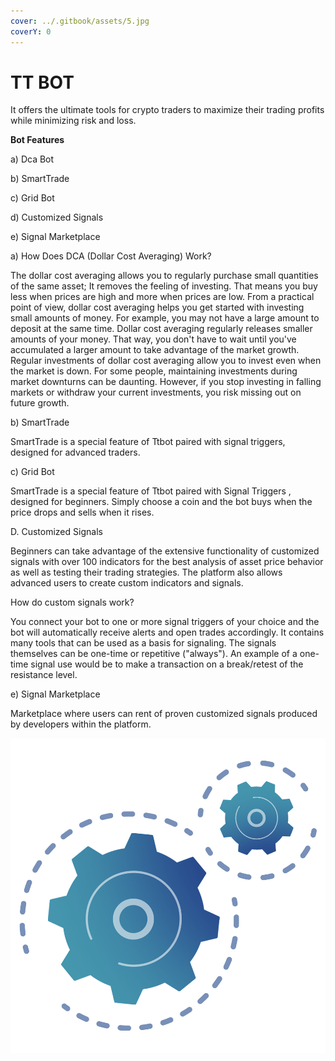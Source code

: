 ```yaml
---
cover: ../.gitbook/assets/5.jpg
coverY: 0
---
```


# TT BOT

It offers the ultimate tools for crypto traders to maximize their trading profits while minimizing risk and loss.

**Bot Features**

a) Dca Bot

b) SmartTrade

c) Grid Bot

d) Customized Signals

e) Signal Marketplace

a) How Does DCA (Dollar Cost Averaging) Work?

The dollar cost averaging allows you to regularly purchase small quantities of the same asset; It removes the feeling of investing. That means you buy less when prices are high and more when prices are low. From a practical point of view, dollar cost averaging helps you get started with investing small amounts of money. For example, you may not have a large amount to deposit at the same time. Dollar cost averaging regularly releases smaller amounts of your money. That way, you don't have to wait until you've accumulated a larger amount to take advantage of the market growth. Regular investments of dollar cost averaging allow you to invest even when the market is down. For some people, maintaining investments during market downturns can be daunting. However, if you stop investing in falling markets or withdraw your current investments, you risk missing out on future growth.

b) SmartTrade

SmartTrade is a special feature of Ttbot paired with signal triggers, designed for advanced traders.

c) Grid Bot

SmartTrade is a special feature of Ttbot paired with Signal Triggers , designed for beginners. Simply choose a coin and the bot buys when the price drops and sells when it rises.

D. Customized Signals

Beginners can take advantage of the extensive functionality of customized signals with over 100 indicators for the best analysis of asset price behavior as well as testing their trading strategies. The platform also allows advanced users to create custom indicators and signals.

How do custom signals work?

You connect your bot to one or more signal triggers of your choice and the bot will automatically receive alerts and open trades accordingly. It contains many tools that can be used as a basis for signaling. The signals themselves can be one-time or repetitive ("always"). An example of a one-time signal use would be to make a transaction on a break/retest of the resistance level.

e) Signal Marketplace

Marketplace where users can rent of proven customized signals produced by developers within the platform.



![](../.gitbook/assets/ttbot.png)
